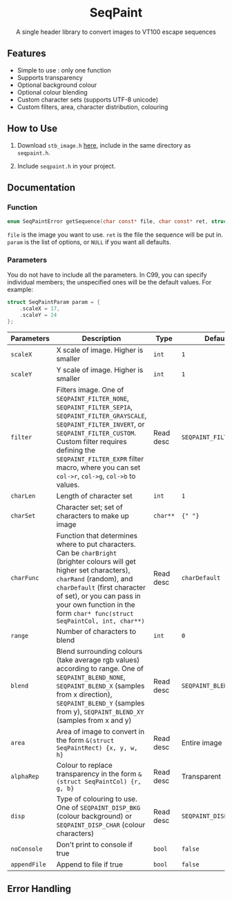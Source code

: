 <h1 align="center">SeqPaint</h1>

<p align="center">A single header library to convert images to VT100 escape sequences</p>

## Features

* Simple to use : only one function
* Supports transparency
* Optional background colour
* Optional colour blending
* Custom character sets (supports UTF-8 unicode)
* Custom filters, area, character distribution, colouring

## How to Use

1. Download ```stb_image.h``` [here](https://github.com/nothings/stb/blob/master/stb_image.h), include in the same directory as ```seqpaint.h```.

2. Include ```seqpaint.h``` in your project.

## Documentation

### Function

```C
enum SeqPaintError getSequence(char const* file, char const* ret, struct SeqPaintParam const* param)
```

```file``` is the image you want to use. ```ret``` is the file the sequence will be put in. ```param``` is the list of options, or ```NULL``` if you want all defaults.

### Parameters

You do not have to include all the parameters. In C99, you can specify individual members; the unspecified ones will be the default values. For example:

```C
struct SeqPaintParam param = {
    .scaleX = 17,
    .scaleY = 24
};
```

| Parameters  | Description | Type | Default |
| ------------- | ------------- | ------------- | ------------- | 
| ```scaleX``` | X scale of image. Higher is smaller | ```int``` | ```1``` |
| ```scaleY``` | Y scale of image. Higher is smaller | ```int``` | ```1``` |
| ```filter``` | Filters image. One of ```SEQPAINT_FILTER_NONE```, ```SEQPAINT_FILTER_SEPIA```, ```SEQPAINT_FILTER_GRAYSCALE```, ```SEQPAINT_FILTER_INVERT```, or ```SEQPAINT_FILTER_CUSTOM```. Custom filter requires defining the ```SEQPAINT_FILTER_EXPR``` filter macro, where you can set ```col->r```, ```col->g```, ```col->b``` to values. | Read desc | ```SEQPAINT_FILTER_NONE``` |
| ```charLen``` | Length of character set | ```int``` | ```1``` |
| ```charSet``` | Character set; set of characters to make up image | ```char**``` | ```{" "}``` |
| ```charFunc``` | Function that determines where to put characters. Can be ```charBright``` (brighter colours will get higher set characters), ```charRand``` (random), and ```charDefault``` (first character of set), or you can pass in your own function in the form ```char* func(struct SeqPaintCol, int, char**)```| Read desc | ```charDefault``` |
| ```range``` | Number of characters to blend | ```int``` | ```0``` |
| ```blend``` | Blend surrounding colours (take average rgb values) according to range. One of ```SEQPAINT_BLEND_NONE```, ```SEQPAINT_BLEND_X``` (samples from x direction), ```SEQPAINT_BLEND_Y``` (samples from y), ```SEQPAINT_BLEND_XY``` (samples from x and y)| Read desc | ```SEQPAINT_BLEND_NONE``` |
| ```area``` | Area of image to convert in the form ```&(struct SeqPaintRect) {x, y, w, h}``` | Read desc | Entire image |
| ```alphaRep``` | Colour to replace transparency in the form ```&(struct SeqPaintCol) {r, g, b}```| Read desc | Transparent |
| ```disp``` | Type of colouring to use. One of ```SEQPAINT_DISP_BKG``` (colour background) or ```SEQPAINT_DISP_CHAR``` (colour characters) | Read desc | ```SEQPAINT_DISP_BKG``` |
| ```noConsole``` | Don't print to console if true | ```bool``` | ```false``` |
| ```appendFile``` | Append to file if true | ```bool``` | ```false```|

## Error Handling
